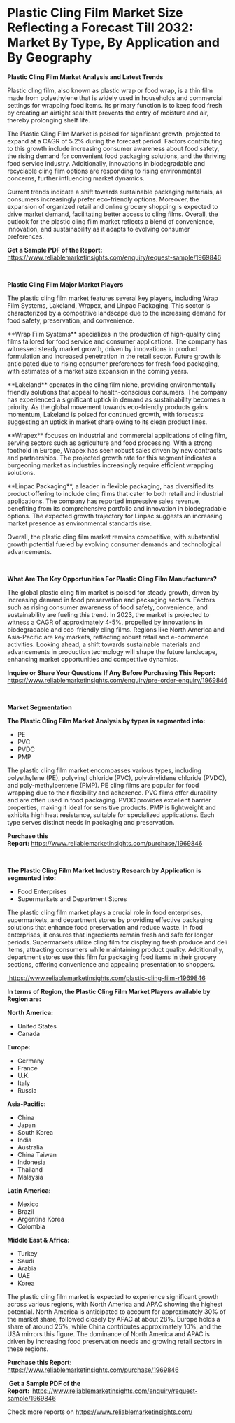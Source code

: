 <p><h1>Plastic Cling Film Market Size Reflecting a Forecast Till 2032: Market By Type, By Application and By Geography</h1></p><p><strong>Plastic Cling Film Market Analysis and Latest Trends</strong></p>
<p><p>Plastic cling film, also known as plastic wrap or food wrap, is a thin film made from polyethylene that is widely used in households and commercial settings for wrapping food items. Its primary function is to keep food fresh by creating an airtight seal that prevents the entry of moisture and air, thereby prolonging shelf life.</p><p>The Plastic Cling Film Market is poised for significant growth, projected to expand at a CAGR of 5.2% during the forecast period. Factors contributing to this growth include increasing consumer awareness about food safety, the rising demand for convenient food packaging solutions, and the thriving food service industry. Additionally, innovations in biodegradable and recyclable cling film options are responding to rising environmental concerns, further influencing market dynamics.</p><p>Current trends indicate a shift towards sustainable packaging materials, as consumers increasingly prefer eco-friendly options. Moreover, the expansion of organized retail and online grocery shopping is expected to drive market demand, facilitating better access to cling films. Overall, the outlook for the plastic cling film market reflects a blend of convenience, innovation, and sustainability as it adapts to evolving consumer preferences.</p></p>
<p><strong>Get a Sample PDF of the Report:&nbsp;</strong> <a href="https://www.reliablemarketinsights.com/enquiry/request-sample/1969846?utm_campaign=3274&utm_medium=2&utm_source=Github&utm_content=ia&utm_term=04042025&utm_id=plastic-cling-film">https://www.reliablemarketinsights.com/enquiry/request-sample/1969846</a></p>
<p>&nbsp;</p>
<p><strong>Plastic Cling Film Major Market Players</strong></p>
<p><p>The plastic cling film market features several key players, including Wrap Film Systems, Lakeland, Wrapex, and Linpac Packaging. This sector is characterized by a competitive landscape due to the increasing demand for food safety, preservation, and convenience.</p><p>**Wrap Film Systems** specializes in the production of high-quality cling films tailored for food service and consumer applications. The company has witnessed steady market growth, driven by innovations in product formulation and increased penetration in the retail sector. Future growth is anticipated due to rising consumer preferences for fresh food packaging, with estimates of a market size expansion in the coming years.</p><p>**Lakeland** operates in the cling film niche, providing environmentally friendly solutions that appeal to health-conscious consumers. The company has experienced a significant uptick in demand as sustainability becomes a priority. As the global movement towards eco-friendly products gains momentum, Lakeland is poised for continued growth, with forecasts suggesting an uptick in market share owing to its clean product lines.</p><p>**Wrapex** focuses on industrial and commercial applications of cling film, serving sectors such as agriculture and food processing. With a strong foothold in Europe, Wrapex has seen robust sales driven by new contracts and partnerships. The projected growth rate for this segment indicates a burgeoning market as industries increasingly require efficient wrapping solutions.</p><p>**Linpac Packaging**, a leader in flexible packaging, has diversified its product offering to include cling films that cater to both retail and industrial applications. The company has reported impressive sales revenue, benefiting from its comprehensive portfolio and innovation in biodegradable options. The expected growth trajectory for Linpac suggests an increasing market presence as environmental standards rise.</p><p>Overall, the plastic cling film market remains competitive, with substantial growth potential fueled by evolving consumer demands and technological advancements.</p></p>
<p>&nbsp;</p>
<p><strong>What Are The Key Opportunities For Plastic Cling Film Manufacturers?</strong></p>
<p><p>The global plastic cling film market is poised for steady growth, driven by increasing demand in food preservation and packaging sectors. Factors such as rising consumer awareness of food safety, convenience, and sustainability are fueling this trend. In 2023, the market is projected to witness a CAGR of approximately 4-5%, propelled by innovations in biodegradable and eco-friendly cling films. Regions like North America and Asia-Pacific are key markets, reflecting robust retail and e-commerce activities. Looking ahead, a shift towards sustainable materials and advancements in production technology will shape the future landscape, enhancing market opportunities and competitive dynamics.</p></p>
<p><strong>Inquire or Share Your Questions If Any Before Purchasing This Report:</strong> <a href="https://www.reliablemarketinsights.com/enquiry/pre-order-enquiry/1969846?utm_campaign=3274&utm_medium=2&utm_source=Github&utm_content=ia&utm_term=04042025&utm_id=plastic-cling-film">https://www.reliablemarketinsights.com/enquiry/pre-order-enquiry/1969846</a></p>
<p>&nbsp;</p>
<p><strong>Market Segmentation</strong></p>
<p><strong>The Plastic Cling Film Market Analysis by types is segmented into:</strong></p>
<p><ul><li>PE</li><li>PVC</li><li>PVDC</li><li>PMP</li></ul></p>
<p><p>The plastic cling film market encompasses various types, including polyethylene (PE), polyvinyl chloride (PVC), polyvinylidene chloride (PVDC), and poly-methylpentene (PMP). PE cling films are popular for food wrapping due to their flexibility and adherence. PVC films offer durability and are often used in food packaging. PVDC provides excellent barrier properties, making it ideal for sensitive products. PMP is lightweight and exhibits high heat resistance, suitable for specialized applications. Each type serves distinct needs in packaging and preservation.</p></p>
<p><strong>Purchase this Report:&nbsp;</strong><a href="https://www.reliablemarketinsights.com/purchase/1969846?utm_campaign=3274&utm_medium=2&utm_source=Github&utm_content=ia&utm_term=04042025&utm_id=plastic-cling-film">https://www.reliablemarketinsights.com/purchase/1969846</a></p>
<p>&nbsp;</p>
<p><strong>The Plastic Cling Film Market Industry Research by Application is segmented into:</strong></p>
<p><ul><li>Food Enterprises</li><li>Supermarkets and Department Stores</li></ul></p>
<p><p>The plastic cling film market plays a crucial role in food enterprises, supermarkets, and department stores by providing effective packaging solutions that enhance food preservation and reduce waste. In food enterprises, it ensures that ingredients remain fresh and safe for longer periods. Supermarkets utilize cling film for displaying fresh produce and deli items, attracting consumers while maintaining product quality. Additionally, department stores use this film for packaging food items in their grocery sections, offering convenience and appealing presentation to shoppers.</p></p>
<p><a href="https://www.reliablemarketinsights.com/plastic-cling-film-r1969846?utm_campaign=3274&utm_medium=2&utm_source=Github&utm_content=ia&utm_term=04042025&utm_id=plastic-cling-film">&nbsp;https://www.reliablemarketinsights.com/plastic-cling-film-r1969846</a></p>
<p><strong>In terms of Region, the Plastic Cling Film Market Players available by Region are:</strong></p>
<p>
    <p> <strong> North America: </strong>
        <ul>
            <li>United States</li>
            <li>Canada</li>
        </ul>
        </p> 
    <p> <strong> Europe: </strong>
        <ul>
            <li>Germany</li>
            <li>France</li>
            <li>U.K.</li>
            <li>Italy</li>
            <li>Russia</li>
        </ul>
        </p> 
    <p> <strong> Asia-Pacific: </strong>
        <ul>
            <li>China</li>
            <li>Japan</li>
            <li>South Korea</li>
            <li>India</li>
            <li>Australia</li>
            <li>China Taiwan</li>
            <li>Indonesia</li>
            <li>Thailand</li>
            <li>Malaysia</li>
        </ul>
        </p> 
    <p> <strong> Latin America: </strong>
        <ul>
            <li>Mexico</li>
            <li>Brazil</li>
            <li>Argentina Korea</li>
            <li>Colombia</li>
        </ul>
        </p> 
    <p> <strong> Middle East & Africa: </strong>
        <ul>
            <li>Turkey</li>
            <li>Saudi</li>
            <li>Arabia</li>
            <li>UAE</li>
            <li>Korea</li>
        </ul>
    </p>
    </p>
<p><p>The plastic cling film market is expected to experience significant growth across various regions, with North America and APAC showing the highest potential. North America is anticipated to account for approximately 30% of the market share, followed closely by APAC at about 28%. Europe holds a share of around 25%, while China contributes approximately 10%, and the USA mirrors this figure. The dominance of North America and APAC is driven by increasing food preservation needs and growing retail sectors in these regions.</p></p>
<p><strong>Purchase this Report: </strong><a href="https://www.reliablemarketinsights.com/purchase/1969846?utm_campaign=3274&utm_medium=2&utm_source=Github&utm_content=ia&utm_term=04042025&utm_id=plastic-cling-film">https://www.reliablemarketinsights.com/purchase/1969846</a></p>
<p>&nbsp;<strong>Get a Sample PDF of the Report:&nbsp;&nbsp;</strong><a href="https://www.reliablemarketinsights.com/enquiry/request-sample/1969846?utm_campaign=3274&utm_medium=2&utm_source=Github&utm_content=ia&utm_term=04042025&utm_id=plastic-cling-film">https://www.reliablemarketinsights.com/enquiry/request-sample/1969846</a></p>
<p><strong></strong></p>
<p>Check more reports on <a href="https://www.reliablemarketinsights.com/?utm_campaign=3274&utm_medium=2&utm_source=Github&utm_content=ia&utm_term=04042025&utm_id=plastic-cling-film">https://www.reliablemarketinsights.com/</a></p>